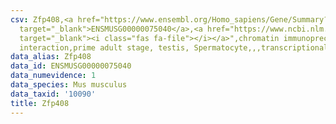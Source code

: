 ```yaml
---
csv: Zfp408,<a href="https://www.ensembl.org/Homo_sapiens/Gene/Summary?db=core;g=ENSMUSG00000075040"
  target="_blank">ENSMUSG00000075040</a>,<a href="https://www.ncbi.nlm.nih.gov/pubmed/25450459"
  target="_blank"><i class="fas fa-file"></i></a>",chromatin immunoprecipitation assay,direct
  interaction,prime adult stage, testis, Spermatocyte,,,transcriptional regulation,
data_alias: Zfp408
data_id: ENSMUSG00000075040
data_numevidence: 1
data_species: Mus musculus
data_taxid: '10090'
title: Zfp408
---
```


